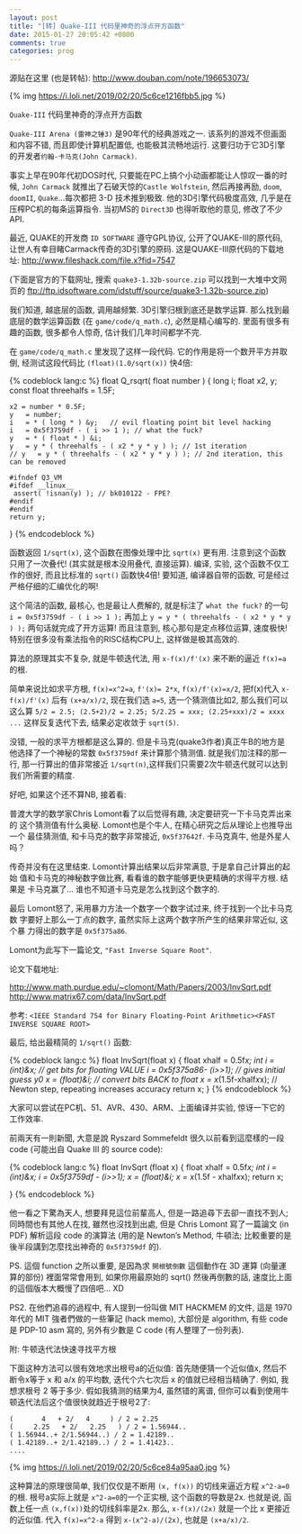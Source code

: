 ```yaml
---
layout: post
title: "[转] Quake-III 代码里神奇的浮点开方函数"
date: 2015-01-27 20:05:42 +0800
comments: true
categories: prog
---
```

源贴在这里 (也是转帖): <http://www.douban.com/note/196653073/>

{% img https://i.loli.net/2019/02/20/5c6ce1216fbb5.jpg %}

`Quake-III` 代码里神奇的浮点开方函数

`Quake-III Arena (雷神之锤3)` 是90年代的经典游戏之一. 该系列的游戏不但画面和内容不错, 而且即使计算机配置低, 也能极其流畅地运行. 这要归功于它3D引擎的开发者`约翰-卡马克(John Carmack)`.

事实上早在90年代初DOS时代, 只要能在PC上搞个小动画都能让人惊叹一番的时候, `John Carmack` 就推出了石破天惊的`Castle Wolfstein`, 然后再接再励, `doom`, `doomII`, `Quake`...每次都把 3-D 技术推到极致. 他的3D引擎代码极度高效, 几乎是在压榨PC机的每条运算指令. 当初MS的 `Direct3D` 也得听取他的意见, 修改了不少API.

<!--more-->
最近, QUAKE的开发商 `ID SOFTWARE` 遵守GPL协议, 公开了QUAKE-III的原代码, 让世人有幸目睹Carmack传奇的3D引擎的原码. 这是QUAKE-III原代码的下载地址:
<http://www.fileshack.com/file.x?fid=7547>

(下面是官方的下载网址, 搜索 `quake3-1.32b-source.zip` 可以找到一大堆中文网页的
<ftp://ftp.idsoftware.com/idstuff/source/quake3-1.32b-source.zip>)

我们知道, 越底层的函数, 调用越频繁. 3D引擎归根到底还是数学运算. 那么找到最底层的数学运算函数 (在 `game/code/q_math.c`), 必然是精心编写的. 里面有很多有趣的函数, 很多都令人惊奇, 估计我们几年时间都学不完.

在 `game/code/q_math.c` 里发现了这样一段代码. 它的作用是将一个数开平方并取倒, 经测试这段代码比 `(float)(1.0/sqrt(x))` 快4倍:

{% codeblock lang:c %}
float Q_rsqrt( float number )
{
    long i;
    float x2, y;
    const float threehalfs = 1.5F;

    x2 = number * 0.5F;
    y   = number;
    i   = * ( long * ) &y;   // evil floating point bit level hacking
    i   = 0x5f3759df - ( i >> 1 ); // what the fuck?
    y   = * ( float * ) &i;
    y   = y * ( threehalfs - ( x2 * y * y ) ); // 1st iteration
    // y   = y * ( threehalfs - ( x2 * y * y ) ); // 2nd iteration, this can be removed

    #ifndef Q3_VM
    #ifdef __linux__
     assert( !isnan(y) ); // bk010122 - FPE?
    #endif
    #endif
    return y;
}
{% endcodeblock %}

函数返回 `1/sqrt(x)`, 这个函数在图像处理中比 `sqrt(x)` 更有用. 注意到这个函数只用了一次叠代! (其实就是根本没用叠代, 直接运算). 编译, 实验, 这个函数不仅工作的很好, 而且比标准的 `sqrt()` 函数快4倍! 要知道, 编译器自带的函数, 可是经过严格仔细的汇编优化的啊!

这个简洁的函数, 最核心, 也是最让人费解的, 就是标注了 `what the fuck?` 的一句
`i = 0x5f3759df - ( i >> 1 );` 再加上 `y = y * ( threehalfs - ( x2 * y * y ) );` 两句话就完成了开方运算! 而且注意到, 核心那句是定点移位运算, 速度极快! 特别在很多没有乘法指令的RISC结构CPU上, 这样做是极其高效的.

算法的原理其实不复杂, 就是牛顿迭代法, 用 `x-f(x)/f'(x)` 来不断的逼近 `f(x)=a`的根.

简单来说比如求平方根, `f(x)=x^2=a`, `f'(x)= 2*x`, `f(x)/f'(x)=x/2`, 把f(x)代入
`x-f(x)/f'(x)` 后有 `(x+a/x)/2`, 现在我们选 `a=5`, 选一个猜测值比如2, 那么我们可以这么算 `5/2 = 2.5; (2.5+2)/2 = 2.25; 5/2.25 = xxx; (2.25+xxx)/2 = xxxx ...` 这样反复迭代下去, 结果必定收敛于 `sqrt(5)`.

没错, 一般的求平方根都是这么算的. 但是卡马克(quake3作者)真正牛B的地方是他选择了一个神秘的常数 `0x5f3759df` 来计算那个猜测值. 就是我们加注释的那一行, 那一行算出的值非常接近 `1/sqrt(n)`,这样我们只需要2次牛顿迭代就可以达到我们所需要的精度.

好吧, 如果这个还不算NB, 接着看:

普渡大学的数学家Chris Lomont看了以后觉得有趣, 决定要研究一下卡马克弄出来的
这个猜测值有什么奥秘. Lomont也是个牛人, 在精心研究之后从理论上也推导出一个
最佳猜测值, 和卡马克的数字非常接近, `0x5f37642f`. 卡马克真牛, 他是外星人吗？

传奇并没有在这里结束. Lomont计算出结果以后非常满意, 于是拿自己计算出的起始
值和卡马克的神秘数字做比赛, 看看谁的数字能够更快更精确的求得平方根. 结果是
卡马克赢了... 谁也不知道卡马克是怎么找到这个数字的.

最后 Lomont怒了, 采用暴力方法一个数字一个数字试过来, 终于找到一个比卡马克数
字要好上那么一丁点的数字, 虽然实际上这两个数字所产生的结果非常近似, 这个暴
力得出的数字是 `0x5f375a86`.

Lomont为此写下一篇论文, `"Fast Inverse Square Root"`.

论文下载地址:

<http://www.math.purdue.edu/~clomont/Math/Papers/2003/InvSqrt.pdf>
<http://www.matrix67.com/data/InvSqrt.pdf>

参考: `<IEEE Standard 754 for Binary Floating-Point Arithmetic><FAST INVERSE SQUARE ROOT>`

最后, 给出最精简的 `1/sqrt()` 函数:

{% codeblock lang:c %}
float InvSqrt(float x)
{
    float xhalf = 0.5f*x;
    int i = *(int*)&x; // get bits for floating VALUE
    i = 0x5f375a86- (i>>1); // gives initial guess y0
    x = *(float*)&i; // convert bits BACK to float
    x = x*(1.5f-xhalf*x*x); // Newton step, repeating increases accuracy
    return x;
}
{% endcodeblock %}

大家可以尝试在PC机、51、AVR、430、ARM、上面编译并实验, 惊讶一下它的工作效率.

前兩天有一則新聞, 大意是說 Ryszard Sommefeldt 很久以前看到這麼樣的一段 code (可能出自 Quake III 的 source code):

{% codeblock lang:c %}
float InvSqrt (float x) {
    float xhalf = 0.5f*x;
    int i = *(int*)&x;
    i = 0x5f3759df - (i>>1);
    x = *(float*)&i;
    x = x*(1.5f - xhalf*x*x);
    return x;

}
{% endcodeblock %}

他一看之下驚為天人, 想要拜見這位前輩高人, 但是一路追尋下去卻一直找不到人; 同時間也有其他人在找, 雖然也沒找到出處, 但是 Chris Lomont 寫了一篇論文 (in PDF) 解析這段 code 的演算法 (用的是 Newton’s Method, 牛頓法; 比較重要的是後半段講到怎麼找出神奇的 `0x5f3759df` 的).

PS. 這個 function 之所以重要, 是因為求 `開根號倒數` 這個動作在 3D 運算 (向量運算的部份) 裡面常常會用到, 如果你用最原始的 sqrt() 然後再倒數的話, 速度比上面的這個版本大概慢了四倍吧… XD

PS2. 在他們追尋的過程中, 有人提到一份叫做 MIT HACKMEM 的文件, 這是 1970 年代的 MIT 強者們做的一些筆記 (hack memo), 大部份是 algorithm, 有些 code 是 PDP-10 asm 寫的, 另外有少數是 C code (有人整理了一份列表).

附: 牛顿迭代法快速寻找平方根

下面这种方法可以很有效地求出根号a的近似值: 首先随便猜一个近似值x, 然后不断令x等于 x 和 a/x 的平均数, 迭代个六七次后 x 的值就已经相当精确了. 例如, 我想求根号 2 等于多少. 假如我猜测的结果为4, 虽然错的离谱, 但你可以看到使用牛顿迭代法后这个值很快就趋近于根号2了:

```
(       4   + 2/   4     ) / 2 = 2.25
(     2.25   + 2/   2.25   ) / 2 = 1.56944..
( 1.56944..+ 2/1.56944..) / 2 = 1.42189..
( 1.42189..+ 2/1.42189..) / 2 = 1.41423..
....
```

{% img https://i.loli.net/2019/02/20/5c6ce84a95aa0.jpg %}

这种算法的原理很简单, 我们仅仅是不断用 `(x, f(x))` 的切线来逼近方程 `x^2-a=0`的根. 根号a实际上就是 `x^2-a=0`的一个正实根, 这个函数的导数是2x. 也就是说, 函数上任一点 `(x,f(x))`处的切线斜率是2x. 那么, `x-f(x)/(2x)` 就是一个比 x 更接近的近似值. 代入 `f(x)=x^2-a` 得到 `x-(x^2-a)/(2x)`, 也就是 `(x+a/x)/2`.
<!--more-->
